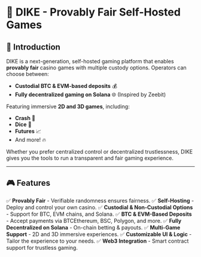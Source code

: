 # 🎲 DIKE - Provably Fair Self-Hosted Games

## 🚀 Introduction
DIKE is a next-generation, self-hosted gaming platform that enables **provably fair** casino games with multiple custody options. Operators can choose between:

- **Custodial BTC & EVM-based deposits** 💰
- **Fully decentralized gaming on Solana** 🌐 (Inspired by Zeebit)

Featuring immersive **2D and 3D games**, including:

- **Crash** 🚀
- **Dice** 🎲
- **Futures** 📈
- And more! 🔥

Whether you prefer centralized control or decentralized trustlessness, DIKE gives you the tools to run a transparent and fair gaming experience.

---

## 🎮 Features

✅ **Provably Fair** - Verifiable randomness ensures fairness.
✅ **Self-Hosting** - Deploy and control your own casino.
✅ **Custodial & Non-Custodial Options** - Support for BTC, EVM chains, and Solana.
✅ **BTC & EVM-Based Deposits** - Accept payments via BTCEthereum, BSC, Polygon, and more.
✅ **Fully Decentralized on Solana** - On-chain betting & payouts.
✅ **Multi-Game Support** - 2D and 3D immersive experiences.
✅ **Customizable UI & Logic** - Tailor the experience to your needs.
✅ **Web3 Integration** - Smart contract support for trustless gaming.
